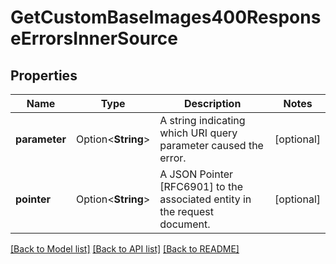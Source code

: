 # GetCustomBaseImages400ResponseErrorsInnerSource

## Properties

Name | Type | Description | Notes
------------ | ------------- | ------------- | -------------
**parameter** | Option<**String**> | A string indicating which URI query parameter caused the error. | [optional]
**pointer** | Option<**String**> | A JSON Pointer [RFC6901] to the associated entity in the request document. | [optional]

[[Back to Model list]](../README.md#documentation-for-models) [[Back to API list]](../README.md#documentation-for-api-endpoints) [[Back to README]](../README.md)


